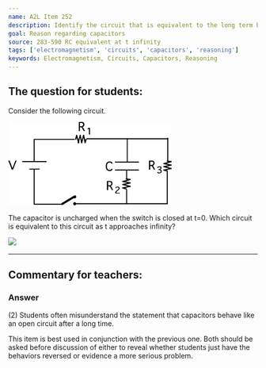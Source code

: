 ```yaml
---
name: A2L Item 252
description: Identify the circuit that is equivalent to the long term behavior of an RC circuit.
goal: Reason regarding capacitors
source: 283-590 RC equivalent at t infinity
tags: ['electromagnetism', 'circuits', 'capacitors', 'reasoning']
keywords: Electromagnetism, Circuits, Capacitors, Reasoning
---
```


## The question for students:

Consider the following circuit.

![Item252_fig1.gif](../images/Item252_fig1.gif)

The capacitor is uncharged when the switch is closed at t=0. Which
circuit is equivalent to this circuit as t approaches infinity?

<div class="img-center"><img
src="/files/Item252_fig2.gif" /></div>

<hr/>

## Commentary for teachers:

### Answer

(2) Students often misunderstand the statement that capacitors behave
like an open circuit after a long time.

This item is best used in conjunction with the previous one. Both should
be asked before discussion of either to reveal whether students just
have the behaviors reversed or evidence a more serious problem. 
